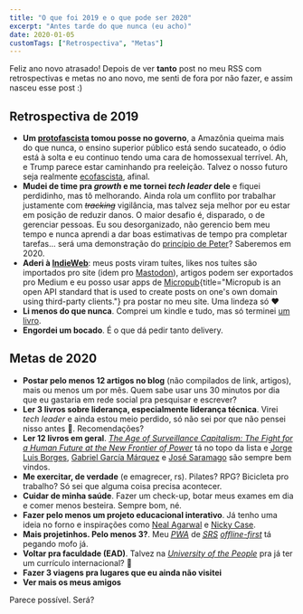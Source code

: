 ```yaml
---
title: "O que foi 2019 e o que pode ser 2020"
excerpt: "Antes tarde do que nunca (eu acho)"
date: 2020-01-05
customTags: ["Retrospectiva", "Metas"]
---
```


Feliz ano novo atrasado! Depois de ver **tanto** post no meu RSS com retrospectivas e metas no ano novo, me senti de fora por não fazer, e assim nasceu esse post :)

## Retrospectiva de 2019

-   **Um [protofascista](https://invidio.us/watch?v=Sx4BVGPkdzk) tomou posse no governo**, a Amazônia queima mais do que nunca, o ensino superior público está sendo sucateado, o ódio está à solta e eu continuo tendo uma cara de homossexual terrível. Ah, e Trump parece estar caminhando pra reeleição. Talvez o nosso futuro seja realmente [ecofascista](https://www.newstatesman.com/science-tech/social-media/2018/09/eco-fascism-ideology-marrying-environmentalism-and-white-supremacy), afinal.
-   **Mudei de time pra _growth_ e me tornei _tech leader_ dele** e fiquei perdidinho, mas tô melhorando. Ainda rola um conflito por trabalhar justamente com ~~_tracking_~~ vigilância, mas talvez seja melhor por eu estar em posição de reduzir danos. O maior desafio é, disparado, o de gerenciar pessoas. Eu sou desorganizado, não gerencio bem meu tempo e nunca aprendi a dar boas estimativas de tempo pra completar tarefas... será uma demonstração do [princípio de Peter](https://www.sketchplanations.com/post/189924120241/the-peter-principle-originally-an-observation)? Saberemos em 2020.
-   **Aderi à [IndieWeb](https://indieweb.org/)**: meus posts viram tuítes, likes nos tuítes são importados pro site (idem pro [Mastodon](https://joinmastodon.org/)), artigos podem ser exportados pro Medium e eu posso usar apps de [Micropub](https://micropub.net/){title="Micropub is an open API standard that is used to create posts on one's own domain using third-party clients."} pra postar no meu site. Uma lindeza só ❤
-   **Li menos do que nunca**. Comprei um kindle e tudo, mas só terminei [um livro](https://expressiveegg.org/portfolio/33-myths-of-the-system/).
-   **Engordei um bocado**. É o que dá pedir tanto delivery.

## Metas de 2020

-   **Postar pelo menos 12 artigos no blog** (não compilados de link, artigos), mais ou menos um por mês. Quem sabe usar uns 30 minutos por dia que eu gastaria em rede social pra pesquisar e escrever?
-   **Ler 3 livros sobre liderança, especialmente liderança técnica**. Virei _tech leader_ e ainda estou meio perdido, só não sei por que não pensei nisso antes 🤦. Recomendações?
-   **Ler 12 livros em geral**. [_The Age of Surveillance Capitalism: The Fight for a Human Future at the New Frontier of Power_](https://www.goodreads.com/book/show/26195941-the-age-of-surveillance-capitalism) tá no topo da lista e [Jorge Luis Borges](https://pt.wikipedia.org/wiki/Jorge_Luis_Borges), [Gabriel García Márquez](https://pt.wikipedia.org/wiki/Gabriel_Garc%C3%ADa_M%C3%A1rquez) e [José Saramago](https://pt.wikipedia.org/wiki/Jos%C3%A9_Saramago) são sempre bem vindos.
-   **Me exercitar, de verdade** (e emagrecer, rs). Pilates? RPG? Bicicleta pro trabalho? Só sei que alguma coisa precisa acontecer.
-   **Cuidar de minha saúde**. Fazer um check-up, botar meus exames em dia e comer menos besteira. Sempre bom, né.
-   **Fazer pelo menos um projeto educacional interativo**. Já tenho uma ideia no forno e inspirações como [Neal Agarwal](https://neal.fun/) e [Nicky Case](https://ncase.me/).
-   **Mais projetinhos. Pelo menos 3?**. Meu _<abbr title="progressive web app">[PWA](https://en.wikipedia.org/wiki/Progressive_web_application)</abbr>_ de _<abbr title="spaced repetition software">[SRS](https://www.gwern.net/Spaced-repetition)</abbr>_ _[offline-first](http://offlinefirst.org/)_ tá pegando mofo já.
-   **Voltar pra faculdade (EAD)**. Talvez na _[University of the People](https://uopeople.edu/)_ pra já ter um currículo internacional? 💁
-   **Fazer 3 viagens pra lugares que eu ainda não visitei**
-   **Ver mais os meus amigos**

Parece possível. Será?
